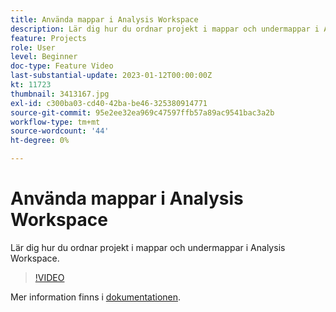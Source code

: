 ```yaml
---
title: Använda mappar i Analysis Workspace
description: Lär dig hur du ordnar projekt i mappar och undermappar i Analysis Workspace.
feature: Projects
role: User
level: Beginner
doc-type: Feature Video
last-substantial-update: 2023-01-12T00:00:00Z
kt: 11723
thumbnail: 3413167.jpg
exl-id: c300ba03-cd40-42ba-be46-325380914771
source-git-commit: 95e2ee32ea969c47597ffb57a89ac9541bac3a2b
workflow-type: tm+mt
source-wordcount: '44'
ht-degree: 0%

---
```


# Använda mappar i Analysis Workspace

Lär dig hur du ordnar projekt i mappar och undermappar i Analysis Workspace.

>[!VIDEO](https://video.tv.adobe.com/v/3413167/?quality=12&learn=on)

Mer information finns i [dokumentationen](https://experienceleague.adobe.com/docs/analytics/analyze/analysis-workspace/build-workspace-project/workspace-folders/about-folders.html).
